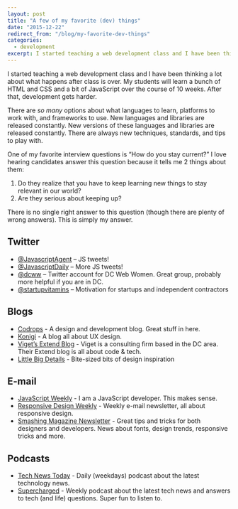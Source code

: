 ```yaml
---
layout: post
title: "A few of my favorite (dev) things"
date: "2015-12-22"
redirect_from: "/blog/my-favorite-dev-things"
categories:
  - development
excerpt: I started teaching a web development class and I have been thinking a lot about what happens after class is over.
---
```


I started teaching a web development class and I have been thinking a lot about what happens after class is over.  My students will learn a bunch of HTML and CSS and a bit of JavaScript over the course of 10 weeks.  After that, development gets harder.

There are _so many_ options about what languages to learn, platforms to work with, and frameworks to use.  New languages and libraries are released constantly.  New versions of these languages and libraries are released constantly.  There are always new techniques, standards, and tips to play with.

One of my favorite interview questions is “How do you stay current?”  I love hearing candidates answer this question because it tells me 2 things about them:

1. Do they realize that you have to keep learning new things to stay relevant in our world?
2. Are they serious about keeping up?

There is no single right answer to this question (though there are plenty of wrong answers).  This is simply my answer.

## Twitter

* [@JavascriptAgent](https://twitter.com/JavascriptAgent) – JS tweets!
* [@JavascriptDaily](https://twitter.com/JavaScriptDaily) – More JS tweets!
* [@dcww](https://twitter.com/dcww) – Twitter account for DC Web Women.  Great group, probably more helpful if you are in DC.
* [@startupvitamins](https://twitter.com/startupvitamins) – Motivation for startups and independent contractors

## Blogs

* [Codrops](http://tympanus.net/codrops/) - A design and development blog.  Great stuff in here.
* [Konigi](https://konigi.com/blog/) - A blog all about UX design.
* [Viget’s Extend Blog](https://www.viget.com/articles/) - Viget is a consulting firm based in the DC area.  Their Extend blog is all about code & tech.
* [Little Big Details](http://littlebigdetails.com/) - Bite-sized bits of design inspiration

## E-mail

* [JavaScript Weekly](http://javascriptweekly.com/) - I am a JavaScript developer. This makes sense.
* [Responsive Design Weekly](https://responsivedesign.is/newsletter/) - Weekly e-mail newsletter, all about responsive design.
* [Smashing Magazine Newsletter](https://www.smashingmagazine.com/the-smashing-newsletter/) - Great tips and tricks for both designers and developers.  News about fonts, design trends, responsive tricks and more.

## Podcasts

* [Tech News Today](https://twit.tv/shows/tech-news-today) - Daily (weekdays) podcast about the latest technology news.
* [Supercharged](http://5by5.tv/supercharged) - Weekly podcast about the latest tech news and answers to tech (and life) questions.  Super fun to listen to.
